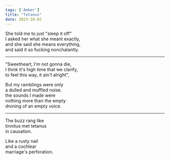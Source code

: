 ```yaml
---
tags: ['Amber']
title: "Tetanus"
date: 2023-10-02
---
```


She told me to just "sleep it off"  
I asked her what she meant exactly,  
and she said she means everything,  
and said it so fucking nonchalantly.

---

"Sweetheart, I'm not gonna die,  
I think it's high time that we clarify,  
to feel this way, it ain't alright",

But my ramblings were only  
a dulled and muffled noise.  
the sounds I made were  
nothing more than the empty  
droning of an empty voice.

---

The buzz rang like  
tinnitus met tetanus  
in causation.

Like a rusty nail  
and a cochlear  
marriage's perforation.
